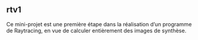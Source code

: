 rtv1
------

Ce mini-projet est une première étape dans la réalisation d’un programme de
Raytracing, en vue de calculer entièrement des images de synthèse.
